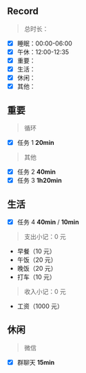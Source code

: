 ## Record

> 总时长：

- [x] 睡眠：00:00-06:00
- [x] 午休：12:00-12:35
- [x] 重要：
- [x] 生活：
- [x] 休闲：
- [x] 其他：

## 重要

> 循环

- [x] 任务 1 **20min**

> 其他

- [x] 任务 2 **40min**
- [x] 任务 3 **1h20min**

## 生活

- [x] 任务 4 **40min** / **10min**

> 支出小记：0 元

- 早餐（10 元）
- 午饭（20 元）
- 晚饭（20 元）
- 打车（10 元）

> 收入小记：0 元

- 工资（1000 元）

## 休闲

> 微信

- [x] 群聊天 **15min**
